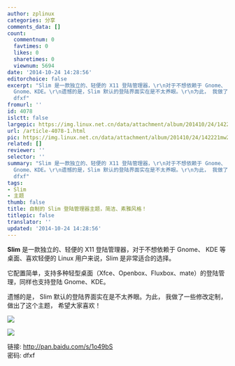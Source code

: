 ```yaml
---
author: zplinux
categories: 分享
comments_data: []
count:
  commentnum: 0
  favtimes: 0
  likes: 0
  sharetimes: 0
  viewnum: 5694
date: '2014-10-24 14:28:56'
editorchoice: false
excerpt: "Slim 是一款独立的、轻便的 X11 登陆管理器，\r\n对于不想依赖于 Gnome、 KDE 等桌面、喜欢轻便的 Linux 用户来说，\r\nSlim是非常适合的选择。\r\n它配置简单，支持多种轻型桌面（Xfce、Openbox、Fluxbox、mate）的登陆管理，同样也支持登陆
  Gnome、KDE。\r\n遗憾的是，Slim 默认的登陆界面实在是不太养眼。\r\n为此， 我做了一些修改定制， 做出了这个主题， 希望大家喜欢！\r\n\r\n\r\n链接:http://pan.baidu.com/s/1o49bS密码:
  dfxf"
fromurl: ''
id: 4078
islctt: false
largepic: https://img.linux.net.cn/data/attachment/album/201410/24/142221mw22s6nfn2rr27l6.png
url: /article-4078-1.html
pic: https://img.linux.net.cn/data/attachment/album/201410/24/142221mw22s6nfn2rr27l6.png.thumb.jpg
related: []
reviewer: ''
selector: ''
summary: "Slim 是一款独立的、轻便的 X11 登陆管理器，\r\n对于不想依赖于 Gnome、 KDE 等桌面、喜欢轻便的 Linux 用户来说，\r\nSlim是非常适合的选择。\r\n它配置简单，支持多种轻型桌面（Xfce、Openbox、Fluxbox、mate）的登陆管理，同样也支持登陆
  Gnome、KDE。\r\n遗憾的是，Slim 默认的登陆界面实在是不太养眼。\r\n为此， 我做了一些修改定制， 做出了这个主题， 希望大家喜欢！\r\n\r\n\r\n链接:http://pan.baidu.com/s/1o49bS密码:
  dfxf"
tags:
- Slim
- 主题
thumb: false
title: 自制的 Slim 登陆管理器主题，简洁、素雅风格！
titlepic: false
translator: ''
updated: '2014-10-24 14:28:56'
---
```


**Slim** 是一款独立的、轻便的 X11 登陆管理器，对于不想依赖于 Gnome、 KDE 等桌面、喜欢轻便的 Linux 用户来说，Slim 是非常适合的选择。


它配置简单，支持多种轻型桌面（Xfce、Openbox、Fluxbox、mate）的登陆管理，同样也支持登陆 Gnome、KDE。


遗憾的是， Slim 默认的登陆界面实在是不太养眼。为此， 我做了一些修改定制， 做出了这个主题， 希望大家喜欢！


![](/data/attachment/album/201410/24/142221mw22s6nfn2rr27l6.png)


![](/data/attachment/album/201410/24/142224ocnk94q2zbubcuyg.png)


链接: <http://pan.baidu.com/s/1o49bS>  
密码: dfxf